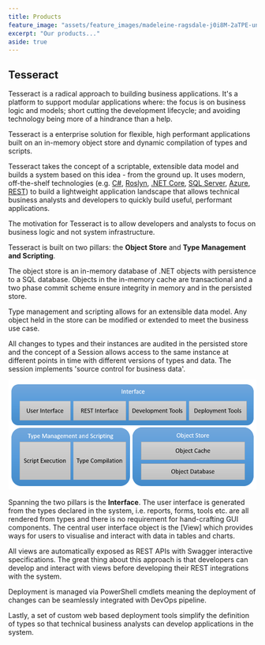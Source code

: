 ```yaml
---
title: Products
feature_image: "assets/feature_images/madeleine-ragsdale-j0i8M-2aTPE-unsplash.jpg"
excerpt: "Our products..."
aside: true
---
```


## Tesseract

Tesseract is a radical approach to building business applications. It's a platform to support modular applications where: the focus is on business logic and models; short cutting the development lifecycle; and avoiding technology being more of a hindrance than a help.

Tesseract is a enterprise solution for flexible, high performant applications built on an in-memory object store and dynamic compilation of types and scripts.

Tesseract takes the concept of a scriptable, extensible data model and builds a system based on this idea - from the ground up. It uses modern, off-the-shelf technologies (e.g. [C#], [Roslyn], [.NET Core], [SQL Server], [Azure], [REST]) to build a lightweight application landscape that allows technical business analysts and developers to quickly build useful, performant applications.

The motivation for Tesseract is to allow developers and analysts to focus on business logic and not system infrastructure.

Tesseract is built on two pillars: the **Object Store** and **Type Management and Scripting**.

The object store is an in-memory database of .NET objects with persistence to a SQL database. Objects in the in-memory cache are transactional and a two phase commit scheme ensure integrity in memory and in the persisted store.

Type management and scripting allows for an extensible data model. Any object held in the store can be modified or extended to meet the business use case.

All changes to types and their instances are audited in the persisted store and the concept of a Session allows access to the same instance at different points in time with different versions of types and data. The session implements 'source control for business data'.

![Architecture](products/tesseract/images/Architecture.png)

Spanning the two pillars is the **Interface**. The user interface is generated from the types declared in the system, i.e. reports, forms, tools etc. are all rendered from types and there is no requirement for hand-crafting GUI components. The central user interface object is the [View] which provides ways for users to visualise and interact with data in tables and charts. 

All views are automatically exposed as REST APIs with Swagger interactive specifications. The great thing about this approach is that developers can develop and interact with views before developing their REST integrations with the system.

Deployment is managed via PowerShell cmdlets meaning the deployment of changes can be seamlessly integrated with DevOps pipeline.

Lastly, a set of custom web based deployment tools simplify the definition of types so that technical business analysts can develop applications in the system.

[Object Store]: todo
[Type Management and Scripting]: todo
[Interface]: todo
[C#]: https://en.wikipedia.org/wiki/C_Sharp_(programming_language)
[Roslyn]: https://en.wikipedia.org/wiki/Roslyn_(compiler)
[.NET Core]: https://en.wikipedia.org/wiki/.NET
[SQL Server]: https://en.wikipedia.org/wiki/Microsoft_SQL_Server
[Azure]: https://en.wikipedia.org/wiki/Microsoft_Azure
[REST]: https://en.wikipedia.org/wiki/Representational_state_transfer